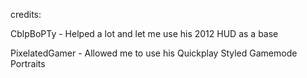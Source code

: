 credits:

CblpBoPTy - Helped a lot and let me use his 2012 HUD as a base

PixelatedGamer - Allowed me to use his Quickplay Styled Gamemode Portraits
